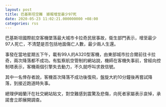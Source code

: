 ```yaml
---
layout: post
title: 巴基斯坦空難　據報增至最少97死
date: 2020-05-23 11:02:21.000000000 +08:00
categories: rss
---
```


巴基斯坦國際航空客機墜落最大城市卡拉奇民居事故，衛生部門表示，增至最少97人死亡，不清楚是否包括地面傷亡人數，最少兩人生還。

事發在當地星期五下午，載有99人的A320型客機，由東部城市拉合爾前往卡拉奇，兩次降落都不成功。有監察航空管制的網站說，機師在客機失事前，曾經向控制塔表示，客機兩個引擎失去動力，不久就呼叫求救信號。

其中一名倖存者說，客機首次降落不成功後復飛，盤旋大約10分鐘後再嘗試降落，到接近跑道時失事。

總理伊姆蘭汗在社交網站貼文，對空難感到震驚及悲傷，向死者家屬表示哀悼，承諾會立即展開調查。
